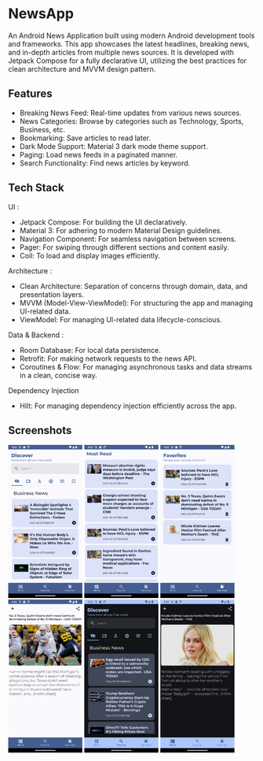 # NewsApp

An Android News Application built using modern Android development tools and frameworks. This app showcases the latest headlines, breaking news, and in-depth articles from multiple news sources. It is developed with Jetpack Compose for a fully declarative UI, utilizing the best practices for clean architecture and MVVM design pattern.

## Features

- Breaking News Feed: Real-time updates from various news sources.
- News Categories: Browse by categories such as Technology, Sports, Business, etc.
- Bookmarking: Save articles to read later.
- Dark Mode Support: Material 3 dark mode theme support.
- Paging: Load news feeds in a paginated manner.
- Search Functionality: Find news articles by keyword.

## Tech Stack

UI :
- Jetpack Compose: For building the UI declaratively.
- Material 3: For adhering to modern Material Design guidelines.
- Navigation Component: For seamless navigation between screens.
- Pager: For swiping through different sections and content easily.
- Coil: To load and display images efficiently.

Architecture :
- Clean Architecture: Separation of concerns through domain, data, and presentation layers.
- MVVM (Model-View-ViewModel): For structuring the app and managing UI-related data.
- ViewModel: For managing UI-related data lifecycle-conscious.

Data & Backend : 
- Room Database: For local data persistence.
- Retrofit: For making network requests to the news API.
- Coroutines & Flow: For managing asynchronous tasks and data streams in a clean, concise way.

Dependency Injection
- Hilt: For managing dependency injection efficiently across the app.

## Screenshots

<img src="https://github.com/med25ch/MyNewsApp/blob/main/screenshots/Discover.png" width="30%"></img> <img src="https://github.com/med25ch/MyNewsApp/blob/main/screenshots/MostRead.png" width="30%"></img> <img src="https://github.com/med25ch/MyNewsApp/blob/main/screenshots/Favorites.png" width="30%"></img> <img src="https://github.com/med25ch/MyNewsApp/blob/main/screenshots/Details.png" width="30%"></img> <img src="https://github.com/med25ch/MyNewsApp/blob/main/screenshots/Discorver_Dark.png" width="30%"></img> <img src="https://github.com/med25ch/MyNewsApp/blob/main/screenshots/Details_Dark.png" width="30%"></img> 
